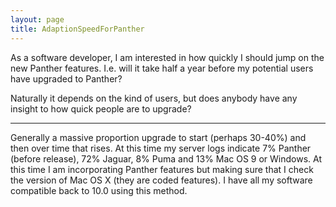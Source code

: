 ```yaml
---
layout: page
title: AdaptionSpeedForPanther
---
```


As a software developer, I am interested in how quickly I should jump on the new Panther features. I.e. will it take half a year before my potential users have upgraded to Panther?

Naturally it depends on the kind of users, but does anybody have any insight to how quick people are to upgrade?

----

Generally a massive proportion upgrade to start (perhaps 30-40%) and then over time that rises. At this time my server logs indicate 7% Panther (before release), 72% Jaguar, 8% Puma and 13% Mac OS 9 or Windows. At this time I am incorporating Panther features but making sure that I check the version of Mac OS X (they are coded features). I have all my software compatible back to 10.0 using this method.

